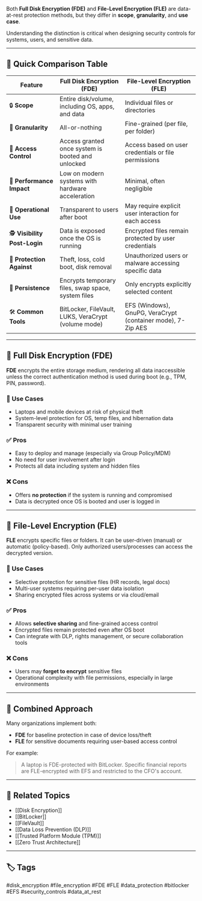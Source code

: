 Both **Full Disk Encryption (FDE)** and **File-Level Encryption (FLE)** are data-at-rest protection methods, but they differ in **scope**, **granularity**, and **use case**.

Understanding the distinction is critical when designing security controls for systems, users, and sensitive data.

---

## 🎯 Quick Comparison Table

| Feature                    | Full Disk Encryption (FDE)                                 | File-Level Encryption (FLE)                                  |
|----------------------------|------------------------------------------------------------|---------------------------------------------------------------|
| 🔒 **Scope**               | Entire disk/volume, including OS, apps, and data           | Individual files or directories                              |
| 🧱 **Granularity**         | All-or-nothing                                             | Fine-grained (per file, per folder)                          |
| 🚪 **Access Control**      | Access granted once system is booted and unlocked          | Access based on user credentials or file permissions         |
| 💾 **Performance Impact**  | Low on modern systems with hardware acceleration           | Minimal, often negligible                                    |
| 🔄 **Operational Use**     | Transparent to users after boot                            | May require explicit user interaction for each access        |
| 🕵️ **Visibility Post-Login** | Data is exposed once the OS is running                    | Encrypted files remain protected by user credentials         |
| 🔐 **Protection Against**  | Theft, loss, cold boot, disk removal                       | Unauthorized users or malware accessing specific data        |
| 🔁 **Persistence**         | Encrypts temporary files, swap space, system files         | Only encrypts explicitly selected content                    |
| 🛠️ **Common Tools**        | BitLocker, FileVault, LUKS, VeraCrypt (volume mode)        | EFS (Windows), GnuPG, VeraCrypt (container mode), 7-Zip AES  |

---

## 🧠 Full Disk Encryption (FDE)

**FDE** encrypts the entire storage medium, rendering all data inaccessible unless the correct authentication method is used during boot (e.g., TPM, PIN, password).

### 🔐 Use Cases

- Laptops and mobile devices at risk of physical theft
- System-level protection for OS, temp files, and hibernation data
- Transparent security with minimal user training

### ✅ Pros

- Easy to deploy and manage (especially via Group Policy/MDM)
- No need for user involvement after login
- Protects all data including system and hidden files

### ❌ Cons

- Offers **no protection** if the system is running and compromised
- Data is decrypted once OS is booted and user is logged in

---

## 🧠 File-Level Encryption (FLE)

**FLE** encrypts specific files or folders. It can be user-driven (manual) or automatic (policy-based). Only authorized users/processes can access the decrypted version.

### 🔐 Use Cases

- Selective protection for sensitive files (HR records, legal docs)
- Multi-user systems requiring per-user data isolation
- Sharing encrypted files across systems or via cloud/email

### ✅ Pros

- Allows **selective sharing** and fine-grained access control
- Encrypted files remain protected even after OS boot
- Can integrate with DLP, rights management, or secure collaboration tools

### ❌ Cons

- Users may **forget to encrypt** sensitive files
- Operational complexity with file permissions, especially in large environments

---

## 🔐 Combined Approach

Many organizations implement both:

- **FDE** for baseline protection in case of device loss/theft
- **FLE** for sensitive documents requiring user-based access control

For example:
> A laptop is FDE-protected with BitLocker. Specific financial reports are FLE-encrypted with EFS and restricted to the CFO's account.

---

## 🔗 Related Topics

- [[Disk Encryption]]
- [[BitLocker]]
- [[FileVault]]
- [[Data Loss Prevention (DLP)]]
- [[Trusted Platform Module (TPM)]]
- [[Zero Trust Architecture]]

---

## 🏷 Tags

#disk_encryption #file_encryption #FDE #FLE #data_protection #bitlocker #EFS #security_controls #data_at_rest
